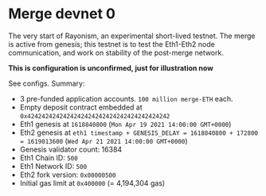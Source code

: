 # Merge devnet 0

The very start of Rayonism, an experimental short-lived testnet.
The merge is active from genesis; this testnet is to test the Eth1-Eth2 node communication,
and work on stability of the post-merge network.

**This is configuration is unconfirmed, just for illustration now**

See configs. Summary:
- 3 pre-funded application accounts. `100 million merge-ETH` each.
- Empty deposit contract embedded at `0x4242424242424242424242424242424242424242`
- Eth1 genesis at `1618840800` (`Mon Apr 19 2021 14:00:00 GMT+0000`)
- Eth2 genesis at `eth1 timestamp + GENESIS_DELAY = 1618840800 + 172800 = 1619013600` (`Wed Apr 21 2021 14:00:00 GMT+0000`)
- Genesis validator count: 16384
- Eth1 Chain ID: `500`
- Eth1 Network ID: `500`
- Eth2 fork version: `0x00000500`
- Initial gas limit at `0x400000` (= 4,194,304 gas)
